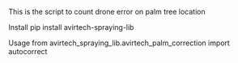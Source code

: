 This is the script to count drone error on palm tree location

Install
pip install avirtech-spraying-lib

Usage
from avirtech_spraying_lib.avirtech_palm_correction import autocorrect